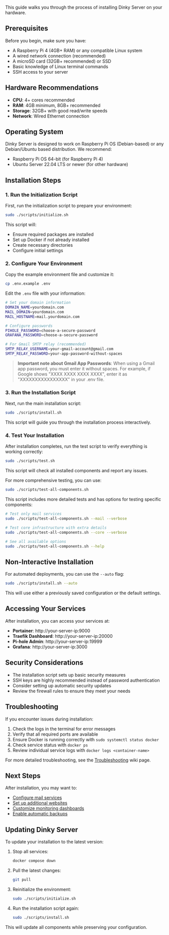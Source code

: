 This guide walks you through the process of installing Dinky Server on your hardware.

## Prerequisites

Before you begin, make sure you have:

- A Raspberry Pi 4 (4GB+ RAM) or any compatible Linux system
- A wired network connection (recommended)
- A microSD card (32GB+ recommended) or SSD
- Basic knowledge of Linux terminal commands
- SSH access to your server

## Hardware Recommendations

- **CPU**: 4+ cores recommended
- **RAM**: 4GB minimum, 8GB+ recommended
- **Storage**: 32GB+ with good read/write speeds
- **Network**: Wired Ethernet connection

## Operating System

Dinky Server is designed to work on Raspberry Pi OS (Debian-based) or any Debian/Ubuntu based distribution. We recommend:

- Raspberry Pi OS 64-bit (for Raspberry Pi 4)
- Ubuntu Server 22.04 LTS or newer (for other hardware)

## Installation Steps

### 1. Run the Initialization Script

First, run the initialization script to prepare your environment:

```bash
sudo ./scripts/initialize.sh
```

This script will:
- Ensure required packages are installed
- Set up Docker if not already installed
- Create necessary directories
- Configure initial settings

### 2. Configure Your Environment

Copy the example environment file and customize it:

```bash
cp .env.example .env
```

Edit the `.env` file with your information:
```bash
# Set your domain information
DOMAIN_NAME=yourdomain.com
MAIL_DOMAIN=yourdomain.com
MAIL_HOSTNAME=mail.yourdomain.com

# Configure passwords
PIHOLE_PASSWORD=choose-a-secure-password
GRAFANA_PASSWORD=choose-a-secure-password

# For Gmail SMTP relay (recommended)
SMTP_RELAY_USERNAME=your-gmail-account@gmail.com
SMTP_RELAY_PASSWORD=your-app-password-without-spaces
```

> **Important note about Gmail App Passwords**: When using a Gmail app password, you must enter it without spaces. For example, if Google shows "XXXX XXXX XXXX XXXX", enter it as "XXXXXXXXXXXXXXXX" in your .env file.

### 3. Run the Installation Script

Next, run the main installation script:

```bash
sudo ./scripts/install.sh
```

This script will guide you through the installation process interactively.

### 4. Test Your Installation

After installation completes, run the test script to verify everything is working correctly:

```bash
sudo ./scripts/test.sh
```

This script will check all installed components and report any issues.

For more comprehensive testing, you can use:

```bash
sudo ./scripts/test-all-components.sh
```

This script includes more detailed tests and has options for testing specific components:

```bash
# Test only mail services
sudo ./scripts/test-all-components.sh --mail --verbose

# Test core infrastructure with extra details
sudo ./scripts/test-all-components.sh --core --verbose

# See all available options
sudo ./scripts/test-all-components.sh --help
```

## Non-Interactive Installation

For automated deployments, you can use the `--auto` flag:

```bash
sudo ./scripts/install.sh --auto
```

This will use either a previously saved configuration or the default settings.

## Accessing Your Services

After installation, you can access your services at:

- **Portainer**: http://your-server-ip:9000
- **Traefik Dashboard**: http://your-server-ip:20000
- **Pi-hole Admin**: http://your-server-ip:19999
- **Grafana**: http://your-server-ip:3000

## Security Considerations

- The installation script sets up basic security measures
- SSH keys are highly recommended instead of password authentication
- Consider setting up automatic security updates
- Review the firewall rules to ensure they meet your needs

## Troubleshooting

If you encounter issues during installation:

1. Check the logs in the terminal for error messages
2. Verify that all required ports are available
3. Ensure Docker is running correctly with `sudo systemctl status docker`
4. Check service status with `docker ps`
5. Review individual service logs with `docker logs <container-name>`

For more detailed troubleshooting, see the [Troubleshooting](Troubleshooting.md) wiki page.

## Next Steps

After installation, you may want to:

- [Configure mail services](Mail-Service.md)
- [Set up additional websites](Traffic-Management.md)
- [Customize monitoring dashboards](Monitoring-Stack.md)
- [Enable automatic backups](Backup-and-Recovery.md)

## Updating Dinky Server

To update your installation to the latest version:

1. Stop all services:
   ```bash
   docker compose down
   ```

2. Pull the latest changes:
   ```bash
   git pull
   ```

3. Reinitialize the environment:
   ```bash
   sudo ./scripts/initialize.sh
   ```

4. Run the installation script again:
   ```bash
   sudo ./scripts/install.sh
   ```

This will update all components while preserving your configuration. 